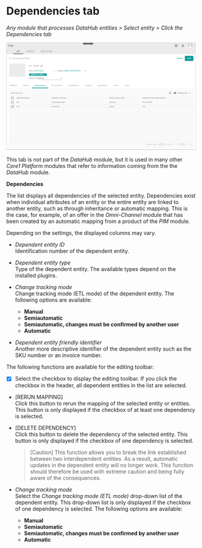 # Dependencies tab

*Any module that processes DataHub entities > Select entity > Click the Dependencies tab*

![Dependencies](../../Assets/Screenshots/DataHub/Others/Dependencies.png)

This tab is not part of the *DataHub* module, but it is used in many other *Core1 Platform* modules that refer to information coming from the the *DataHub* module.  

**Dependencies**

The list displays all dependencies of the selected entity. Dependencies exist when individual attributes of an entity or the entire entity are linked to another entity, such as through inheritance or automatic mapping. This is the case, for example, of an offer in the *Omni-Channel* module that has been created by an automatic mapping from a product of the *PIM* module.    

Depending on the settings, the displayed columns may vary.

- *Dependent entity ID*   
    Identification number of the dependent entity.

- *Dependent entity type*   
    Type of the dependent entity. The available types depend on the installed plugins.

- *Change tracking mode*   
    Change tracking mode (ETL mode) of the dependent entity. The following options are available:
    - **Manual**
    - **Semiautomatic**
    - **Semiautomatic, changes must be confirmed by another user**   
    - **Automatic**

- *Dependent entity friendly identifier*   
    Another more descriptive identifier of the dependent entity such as the SKU number or an invoice number.


The following functions are available for the editing toolbar:

- [x]     
    Select the checkbox to display the editing toolbar. If you click the checkbox in the header, all dependent entities in the list are selected.

- [RERUN MAPPING]   
    Click this button to rerun the mapping of the selected entity or entities. This button is only displayed if the checkbox of at least one dependency is selected.

[comment]: <> (Kommt hier ein Bestätigungsfenster wie im ETL mapping? In der Sandbox funktioniert nicht oder passiert nichts.)

- [DELETE DEPENDENCY]  
    Click this button to delete the dependency of the selected entity. This button is only displayed if the checkbox of one dependency is selected. 

    > [Caution] This function allows you to break the link established between two interdependent entities. As a result, automatic updates in the dependent entity will no longer work. This function should therefore be used with extreme caution and being fully aware of the consequences. 
    
- *Change tracking mode*   
    Select the *Change tracking mode (ETL mode)* drop-down list of the dependent entity. This drop-down list is only displayed if the checkbox of one dependency is selected. The following options are available:
    - **Manual**
    - **Semiautomatic**
    - **Semiautomatic, changes must be confirmed by another user**   
    - **Automatic**





    

